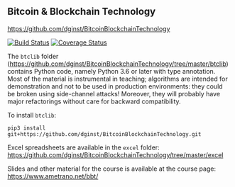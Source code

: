 ## Bitcoin & Blockchain Technology
https://github.com/dginst/BitcoinBlockchainTechnology

[![Build Status](https://travis-ci.org/dginst/BitcoinBlockchainTechnology.svg?branch=master)](https://travis-ci.org/dginst/BitcoinBlockchainTechnology) [![Coverage Status](https://coveralls.io/repos/github/dginst/BitcoinBlockchainTechnology/badge.svg?branch=master)](https://coveralls.io/github/dginst/BitcoinBlockchainTechnology?branch=master)

The `btclib` folder (https://github.com/dginst/BitcoinBlockchainTechnology/tree/master/btclib) contains Python code, namely Python 3.6 or later with type annotation. Most of the material is instrumental in teaching; algorithms are intended for demonstration and not to be used in production environments: they could be broken using side-channel attacks! Moreover, they will probably have major refactorings without care for backward compatibility.

To install `btclib`:
```
pip3 install git+https://github.com/dginst/BitcoinBlockchainTechnology.git
```

Excel spreadsheets are available in the `excel` folder:
https://github.com/dginst/BitcoinBlockchainTechnology/tree/master/excel

Slides and other material for the course is available at the course page:
https://www.ametrano.net/bbt/
